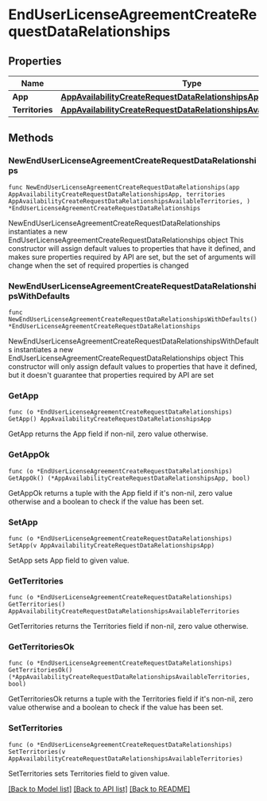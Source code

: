 # EndUserLicenseAgreementCreateRequestDataRelationships

## Properties

Name | Type | Description | Notes
------------ | ------------- | ------------- | -------------
**App** | [**AppAvailabilityCreateRequestDataRelationshipsApp**](AppAvailabilityCreateRequestDataRelationshipsApp.md) |  | 
**Territories** | [**AppAvailabilityCreateRequestDataRelationshipsAvailableTerritories**](AppAvailabilityCreateRequestDataRelationshipsAvailableTerritories.md) |  | 

## Methods

### NewEndUserLicenseAgreementCreateRequestDataRelationships

`func NewEndUserLicenseAgreementCreateRequestDataRelationships(app AppAvailabilityCreateRequestDataRelationshipsApp, territories AppAvailabilityCreateRequestDataRelationshipsAvailableTerritories, ) *EndUserLicenseAgreementCreateRequestDataRelationships`

NewEndUserLicenseAgreementCreateRequestDataRelationships instantiates a new EndUserLicenseAgreementCreateRequestDataRelationships object
This constructor will assign default values to properties that have it defined,
and makes sure properties required by API are set, but the set of arguments
will change when the set of required properties is changed

### NewEndUserLicenseAgreementCreateRequestDataRelationshipsWithDefaults

`func NewEndUserLicenseAgreementCreateRequestDataRelationshipsWithDefaults() *EndUserLicenseAgreementCreateRequestDataRelationships`

NewEndUserLicenseAgreementCreateRequestDataRelationshipsWithDefaults instantiates a new EndUserLicenseAgreementCreateRequestDataRelationships object
This constructor will only assign default values to properties that have it defined,
but it doesn't guarantee that properties required by API are set

### GetApp

`func (o *EndUserLicenseAgreementCreateRequestDataRelationships) GetApp() AppAvailabilityCreateRequestDataRelationshipsApp`

GetApp returns the App field if non-nil, zero value otherwise.

### GetAppOk

`func (o *EndUserLicenseAgreementCreateRequestDataRelationships) GetAppOk() (*AppAvailabilityCreateRequestDataRelationshipsApp, bool)`

GetAppOk returns a tuple with the App field if it's non-nil, zero value otherwise
and a boolean to check if the value has been set.

### SetApp

`func (o *EndUserLicenseAgreementCreateRequestDataRelationships) SetApp(v AppAvailabilityCreateRequestDataRelationshipsApp)`

SetApp sets App field to given value.


### GetTerritories

`func (o *EndUserLicenseAgreementCreateRequestDataRelationships) GetTerritories() AppAvailabilityCreateRequestDataRelationshipsAvailableTerritories`

GetTerritories returns the Territories field if non-nil, zero value otherwise.

### GetTerritoriesOk

`func (o *EndUserLicenseAgreementCreateRequestDataRelationships) GetTerritoriesOk() (*AppAvailabilityCreateRequestDataRelationshipsAvailableTerritories, bool)`

GetTerritoriesOk returns a tuple with the Territories field if it's non-nil, zero value otherwise
and a boolean to check if the value has been set.

### SetTerritories

`func (o *EndUserLicenseAgreementCreateRequestDataRelationships) SetTerritories(v AppAvailabilityCreateRequestDataRelationshipsAvailableTerritories)`

SetTerritories sets Territories field to given value.



[[Back to Model list]](../README.md#documentation-for-models) [[Back to API list]](../README.md#documentation-for-api-endpoints) [[Back to README]](../README.md)


